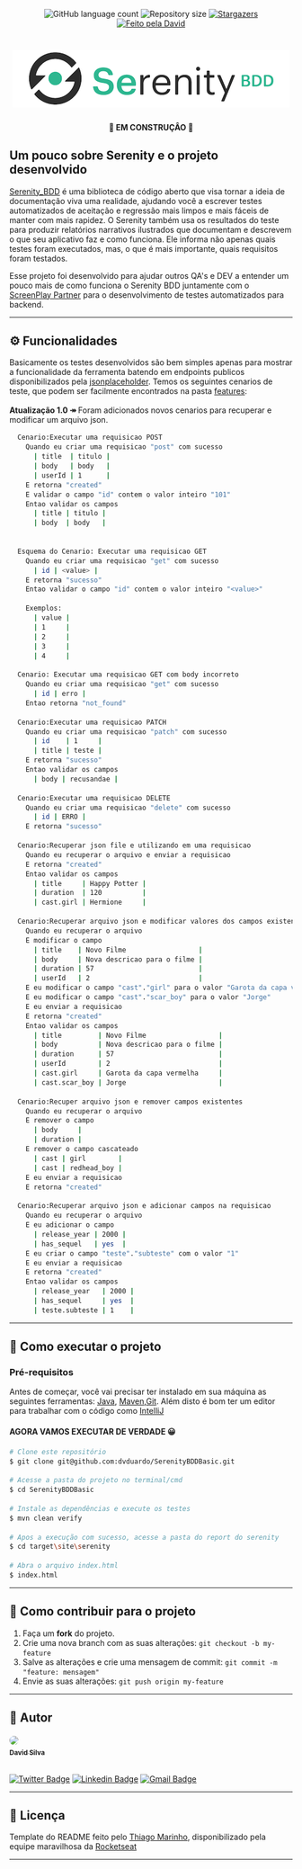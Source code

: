 <p align="center">
  <img alt="GitHub language count" src="https://img.shields.io/github/languages/count/dvduardo/SerenityBDDBasic">

  <img alt="Repository size" src="https://img.shields.io/github/repo-size/dvduardo/SerenityBDDBasic">

   <a href="https://github.com/dvduardo/SerenityBDDBasic/stargazers">
    <img alt="Stargazers" src="https://img.shields.io/github/stars/dvduardo/SerenityBDDBasic?style=social">
  </a>

  <a href="https://www.linkedin.com/in/dvduardo/">
    <img alt="Feito pela David" src="https://img.shields.io/badge/feito%20por-David-%237519C1">
  </a>

</p>
<h1 align="center">
    <img alt="SerenityBDD" title="#SerenityBDD" src="./images.png" />
</h1>

<h4 align="center"> 
	🚧 EM CONSTRUÇÂO 🚧
</h4>

## Um pouco sobre Serenity e o projeto desenvolvido

[Serenity_BDD](https://serenity-bdd.github.io/theserenitybook/latest/index.html#) é uma biblioteca de código aberto que
visa tornar a ideia de documentação viva uma realidade, ajudando você a escrever testes automatizados de aceitação e
regressão mais limpos e mais fáceis de manter com mais rapidez. O Serenity também usa os resultados do teste para
produzir relatórios narrativos ilustrados que documentam e descrevem o que seu aplicativo faz e como funciona. Ele
informa não apenas quais testes foram executados, mas, o que é mais importante, quais requisitos foram testados.

Esse projeto foi desenvolvido para ajudar outros QA's e DEV a entender um pouco mais de como funciona o Serenity BDD
juntamente com o [ScreenPlay Partner](https://blog.onedaytesting.com.br/screenplay-pattern/) para o desenvolvimento de
testes automatizados para backend.

---

## ⚙️ Funcionalidades

Basicamente os testes desenvolvidos são bem simples apenas para mostrar a funcionalidade da ferramenta batendo em
endpoints publicos disponibilizados pela [jsonplaceholder](https://jsonplaceholder.typicode.com/guide/). Temos os
seguintes cenarios de teste, que podem ser facilmente encontrados na
pasta [features](https://github.com/dvduardo/SerenityBDDBasic/blob/master/src/test/resources/features/Test.feature):
<br><br />
<b>Atualização 1.0 ↠ </b>  Foram adicionados novos cenarios para recuperar e modificar um arquivo json.

```bash
  Cenario:Executar uma requisicao POST
    Quando eu criar uma requisicao "post" com sucesso
      | title  | titulo |
      | body   | body   |
      | userId | 1      |
    E retorna "created"
    E validar o campo "id" contem o valor inteiro "101"
    Entao validar os campos
      | title | titulo |
      | body  | body   |


  Esquema do Cenario: Executar uma requisicao GET
    Quando eu criar uma requisicao "get" com sucesso
      | id | <value> |
    E retorna "sucesso"
    Entao validar o campo "id" contem o valor inteiro "<value>"

    Exemplos:
      | value |
      | 1     |
      | 2     |
      | 3     |
      | 4     |

  Cenario: Executar uma requisicao GET com body incorreto
    Quando eu criar uma requisicao "get" com sucesso
      | id | erro |
    Entao retorna "not_found"

  Cenario:Executar uma requisicao PATCH
    Quando eu criar uma requisicao "patch" com sucesso
      | id    | 1     |
      | title | teste |
    E retorna "sucesso"
    Entao validar os campos
      | body | recusandae |

  Cenario:Executar uma requisicao DELETE
    Quando eu criar uma requisicao "delete" com sucesso
      | id | ERRO |
    E retorna "sucesso"

  Cenario:Recuperar json file e utilizando em uma requisicao
    Quando eu recuperar o arquivo e enviar a requisicao
    E retorna "created"
    Entao validar os campos
      | title     | Happy Potter |
      | duration  | 120          |
      | cast.girl | Hermione     |

  Cenario:Recuperar arquivo json e modificar valores dos campos existentes
    Quando eu recuperar o arquivo
    E modificar o campo
      | title    | Novo Filme                  |
      | body     | Nova descricao para o filme |
      | duration | 57                          |
      | userId   | 2                           |
    E eu modificar o campo "cast"."girl" para o valor "Garota da capa vermelha"
    E eu modificar o campo "cast"."scar_boy" para o valor "Jorge"
    E eu enviar a requisicao
    E retorna "created"
    Entao validar os campos
      | title         | Novo Filme                  |
      | body          | Nova descricao para o filme |
      | duration      | 57                          |
      | userId        | 2                           |
      | cast.girl     | Garota da capa vermelha     |
      | cast.scar_boy | Jorge                       |

  Cenario:Recuper arquivo json e remover campos existentes
    Quando eu recuperar o arquivo
    E remover o campo
      | body     |
      | duration |
    E remover o campo cascateado
      | cast | girl        |
      | cast | redhead_boy |
    E eu enviar a requisicao
    E retorna "created"

  Cenario:Recuperar arquivo json e adicionar campos na requisicao
    Quando eu recuperar o arquivo
    E eu adicionar o campo
      | release_year | 2000 |
      | has_sequel   | yes  |
    E eu criar o campo "teste"."subteste" com o valor "1"
    E eu enviar a requisicao
    E retorna "created"
    Entao validar os campos
      | release_year   | 2000 |
      | has_sequel     | yes  |
      | teste.subteste | 1    |
```

---

## 🚀 Como executar o projeto

### Pré-requisitos

Antes de começar, você vai precisar ter instalado em sua máquina as seguintes ferramentas:
[Java](https://www.java.com/pt-BR/), [Maven](https://maven.apache.org),[Git](https://gitforwindows.org). Além disto é
bom ter um editor para trabalhar com o código como [IntelliJ](https://www.jetbrains.com/pt-br/idea/)

#### AGORA VAMOS EXECUTAR DE VERDADE 😀

```bash
# Clone este repositório
$ git clone git@github.com:dvduardo/SerenityBDDBasic.git

# Acesse a pasta do projeto no terminal/cmd
$ cd SerenityBDDBasic

# Instale as dependências e execute os testes
$ mvn clean verify

# Apos a execução com sucesso, acesse a pasta do report do serenity
$ cd target\site\serenity

# Abra o arquivo index.html
$ index.html

```

---

[comment]: <> (## 👨‍💻 Contribuidores)

[comment]: <> (<table>)

[comment]: <> (  <tr>)

[comment]: <> (    <td align="center"><a href="https://www.instagram.com/dvduardo/"><img style="border-radius: 50%;" src="https://shortest.link/18iL" width="100px;" alt=""/><br /><sub><b>David Silva</b></sub></a><br /><a href="https://www.instagram.com/dvduardo/" title="Contribuidor"></a></td>)

[comment]: <> (  </tr>)

[comment]: <> (</table>)

## 💪 Como contribuir para o projeto

1. Faça um **fork** do projeto.
2. Crie uma nova branch com as suas alterações: `git checkout -b my-feature`
3. Salve as alterações e crie uma mensagem de commit: `git commit -m "feature: mensagem"`
4. Envie as suas alterações: `git push origin my-feature`

---

## 🦸 Autor

<a  align="center" href="https://www.linkedin.com/in/dvduardo/">
 <img align="center" style="border-radius: 50%;" src="https://shortest.link/18iL" width="200px;"/>
 <br />
<sub aria-label="center"><b>David Silva</b></sub></a> <a href="https://www.instagram.com/dvduardo/" title="Autor"></a>
 <br />
 <br />

[![Twitter Badge](https://img.shields.io/badge/-@dvd_uardo-1ca0f1?style=flat-square&labelColor=1ca0f1&logo=twitter&logoColor=white&link=https://twitter.com/dvd_uardo)](https://twitter.com/dvd_uardo) [![Linkedin Badge](https://img.shields.io/badge/-David-blue?style=flat-square&logo=Linkedin&logoColor=white&link=https://www.linkedin.com/in/dvduardo/)](https://www.linkedin.com/in/dvduardo/)
[![Gmail Badge](https://img.shields.io/badge/-dvduardo@gmail.com-c14438?style=flat-square&logo=Gmail&logoColor=white&link=mailto:dvduardo@gmail.com)](mailto:dvduardo@gmail.com)

---

## 📝 Licença

Template do README feito pelo [Thiago Marinho](https://www.linkedin.com/in/tgmarinho/), disponibilizado pela equipe
maravilhosa da [Rocketseat](https://blog.rocketseat.com.br/como-fazer-um-bom-readme/)

---
